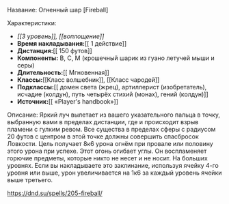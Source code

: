 Название: Огненный шар \[Fireball] 

Характеристики:
- *[[3 уровень]], [[воплощение]]*
- **Время накладывания:**[[ 1 действие]]
- **Дистанция:**[[ 150 футов]]
- **Компоненты:** В, С, М (крошечный шарик из гуано летучей мыши и серы)
- **Длительность:**[[ Мгновенная]]
- **Классы:**[[Класс  волшебник]], [[Класс чародей]]
- **Подклассы:**[[ домен света (жрец), артиллерист (изобретатель), исчадие (колдун), путь четырёх стихий (монах), гений (колдун)]]
- **Источник:**[[ «Player's handbook»]]

Описание:
Яркий луч вылетает из вашего указательного пальца в точку, выбранную вами в пределах дистанции, где и происходит взрыв пламени с гулким ревом. Все существа в пределах сферы с радиусом 20 футов с центром в этой точке должны совершить спасбросок Ловкости. Цель получает 8к6 урона огнём при провале или половину этого урона при успехе. Этот огонь огибает углы. Он воспламеняет горючие предметы, которые никто не несет и не носит.
На больших уровнях. Если вы накладываете это заклинание, используя ячейку 4-го уровня или выше, урон увеличивается на 1к6 за каждый уровень ячейки выше третьего.

https://dnd.su/spells/205-fireball/